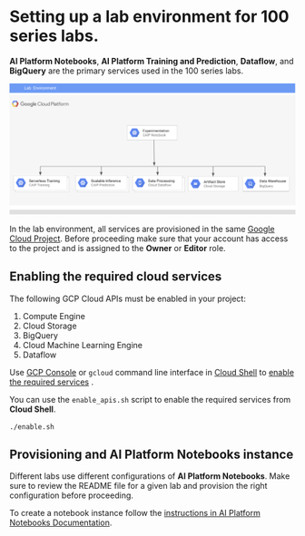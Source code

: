 # Setting up a lab environment for 100 series labs.

**AI Platform Notebooks**, **AI Platform Training and Prediction**, **Dataflow**, and **BigQuery** are the primary services used in the 100 series labs. 

![Reference topolgy](/images/lab_200.png)


In the lab environment, all services are provisioned in the same [Google Cloud Project](https://cloud.google.com/storage/docs/projects). Before proceeding make sure that your account has access to the project and is assigned to the **Owner** or **Editor** role.

## Enabling the required cloud services

The following GCP Cloud APIs  must be enabled in your project:
1. Compute Engine
1. Cloud Storage
1. BigQuery
1. Cloud Machine Learning Engine
1. Dataflow

Use [GCP Console](https://console.cloud.google.com/) or `gcloud` command line interface in [Cloud Shell](https://cloud.google.com/shell/docs/) to [enable the required services](https://cloud.google.com/service-usage/docs/enable-disable) . 

You can use the `enable_apis.sh` script to enable the required services from **Cloud Shell**.
```
./enable.sh
```

## Provisioning and AI Platform Notebooks instance
Different labs use different configurations of **AI Platform Notebooks**. Make sure to review the README file for a given lab and provision the right configuration before proceeding.

To create a notebook instance follow the [instructions in AI Platform Notebooks Documentation](https://cloud.google.com/ai-platform/notebooks/docs/create-new).
